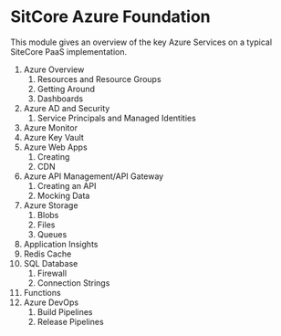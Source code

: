 # SitCore Azure Foundation

This module gives an overview of the key Azure Services on a typical SiteCore PaaS implementation.

1. Azure Overview
   1. Resources and Resource Groups
   2. Getting Around
   3. Dashboards
2. Azure AD and Security
   1. Service Principals and Managed Identities
3. Azure Monitor
4. Azure Key Vault
5. Azure Web Apps
   1. Creating
   2. CDN
6. Azure API Management/API Gateway
   1. Creating an API
   2. Mocking Data
7. Azure Storage
   1. Blobs
   2. Files
   3. Queues
8. Application Insights
9. Redis Cache
10. SQL Database
    1. Firewall
    2. Connection Strings
11. Functions
12. Azure DevOps
    1. Build Pipelines
    2. Release Pipelines